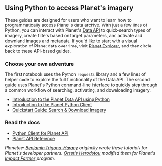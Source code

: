 ## Using Python to access Planet's imagery

These guides are designed for users who want to learn how to programmatically access Planet's data archive. With just a few lines of Python, you can interact with Planet's [Data API](https://developers.planet.com/docs/apis/data/) to quick-search types of imagery, create filters based on target parameters, and activate and downland images and metadata. If you'd like to start with a visual exploration of Planet data over time, visit [Planet Explorer](https://www.planet.com/explorer/), and then circle back to these API-based guides. 

### Choose your own adventure
The first notebook uses the Python `requests` library and a few lines of helper code to explore the full functionality of the Data API. The second guide uses Planet's Python command-line interface to quickly step through a common workflow of searching, activating, and downloading imagery. 
* [Introduction to the Planet Data API using Python](planet_data_api_introduction.ipynb)
* [Introduction to the Planet Python Client](planet_cli_introduction.ipynb)
* [Quickstart Guide: Search & Download Imagery](search_and_download_quickstart.ipynb)

### Read the docs
* [Python Client for Planet API](https://planetlabs.github.io/planet-client-python/index.html)
* [Planet API Reference](https://developers.planet.com/docs/apis/?gclid=Cj0KCQiAm5ycBhCXARIsAPldzoVPk5WyPLW3ZOiUhpUF6HDkeyYikDsdUG_WDjTK3wdUZMknKE1Bhg4aAtA0EALw_wcB)

*Planeteer [Benjamin Trigona-Harany](https://github.com/bosth) originally wrote these tutorials for Planet's developer partners. [Orestis Herodotou](https://github.com/digitaltopo) modified them for Planet's [Impact Partner](https://www.planet.com/markets/impact/) program.*
